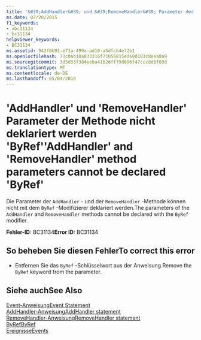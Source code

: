 ```yaml
---
title: '&#39;AddHandler&#39; und &#39;RemoveHandler&#39; Parameter der Methode nicht deklariert werden &#39;ByRef&#39;'
ms.date: 07/20/2015
f1_keywords:
- vbc31134
- bc31134
helpviewer_keywords:
- BC31134
ms.assetid: 942f0b91-e71a-499a-ad10-a5dfcb4e72b1
ms.openlocfilehash: 73c0ab18a833316f71056815ed60d103c8eea8a9
ms.sourcegitcommit: 3d5d33f384eeba41b2dff79d096f47ccc8d8f03d
ms.translationtype: MT
ms.contentlocale: de-DE
ms.lasthandoff: 05/04/2018
---
```

# <a name="39addhandler39-and-39removehandler39-method-parameters-cannot-be-declared-39byref39"></a><span data-ttu-id="3cce3-102">&#39;AddHandler&#39; und &#39;RemoveHandler&#39; Parameter der Methode nicht deklariert werden &#39;ByRef&#39;</span><span class="sxs-lookup"><span data-stu-id="3cce3-102">&#39;AddHandler&#39; and &#39;RemoveHandler&#39; method parameters cannot be declared &#39;ByRef&#39;</span></span>
<span data-ttu-id="3cce3-103">Die Parameter der `AddHandler` - und der `RemoveHandler` -Methode können nicht mit dem `ByRef` -Modifizierer deklariert werden.</span><span class="sxs-lookup"><span data-stu-id="3cce3-103">The parameters of the `AddHandler` and `RemoveHandler` methods cannot be declared with the `ByRef` modifier.</span></span>  
  
 <span data-ttu-id="3cce3-104">**Fehler-ID:** BC31134</span><span class="sxs-lookup"><span data-stu-id="3cce3-104">**Error ID:** BC31134</span></span>  
  
## <a name="to-correct-this-error"></a><span data-ttu-id="3cce3-105">So beheben Sie diesen Fehler</span><span class="sxs-lookup"><span data-stu-id="3cce3-105">To correct this error</span></span>  
  
-   <span data-ttu-id="3cce3-106">Entfernen Sie das `ByRef` -Schlüsselwort aus der Anweisung.</span><span class="sxs-lookup"><span data-stu-id="3cce3-106">Remove the `ByRef` keyword from the parameter.</span></span>  
  
## <a name="see-also"></a><span data-ttu-id="3cce3-107">Siehe auch</span><span class="sxs-lookup"><span data-stu-id="3cce3-107">See Also</span></span>  
 [<span data-ttu-id="3cce3-108">Event-Anweisung</span><span class="sxs-lookup"><span data-stu-id="3cce3-108">Event Statement</span></span>](../../visual-basic/language-reference/statements/event-statement.md)  
 [<span data-ttu-id="3cce3-109">AddHandler-Anweisung</span><span class="sxs-lookup"><span data-stu-id="3cce3-109">AddHandler statement</span></span>](~/docs/visual-basic/language-reference/statements/addhandler-statement.md)  
 [<span data-ttu-id="3cce3-110">RemoveHandler-Anweisung</span><span class="sxs-lookup"><span data-stu-id="3cce3-110">RemoveHandler statement</span></span>](~/docs/visual-basic/language-reference/statements/removehandler-statement.md)  
 [<span data-ttu-id="3cce3-111">ByRef</span><span class="sxs-lookup"><span data-stu-id="3cce3-111">ByRef</span></span>](../../visual-basic/language-reference/modifiers/byref.md)  
 [<span data-ttu-id="3cce3-112">Ereignisse</span><span class="sxs-lookup"><span data-stu-id="3cce3-112">Events</span></span>](../../visual-basic/programming-guide/language-features/events/index.md)
